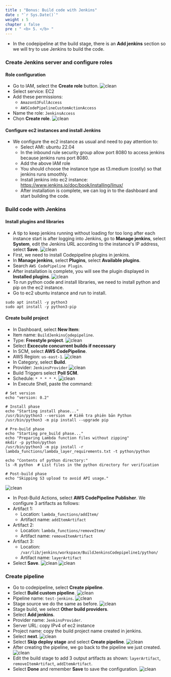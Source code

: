 ```yaml
---
title : "Bonus: Build code with Jenkins"
date : "`r Sys.Date()`" 
weight : 5
chapter : false
pre : " <b> 5. </b> "
---
```

* In the codepipeline at the build stage, there is an **Add jenkins** section so we will try to use Jenkins to build the code.
### Create Jenkins server and configure roles
#### Role configuration
* Go to IAM, select the **Create role** button.
![clean](/workshop-aws-card-clash-7/images/5.fwd/5.3_.png) 
* Select service: EC2
* Add these permissions:
    * ```AmazonS3FullAccess```
    * ```AWSCodePipelineCustomActionAccess```
* Name the role: ```JenkinsAccess```
* Chọn **Create role**.
![clean](/workshop-aws-card-clash-7/images/5.fwd/5.4_.png) 
#### Configure ec2 instances and install Jenkins
* We configure the ec2 instance as usual and need to pay attention to: 
    * Select AMI: ubuntu 22.04
    * In the inbound rule security group allow port 8080 to access jenkins because jenkins runs port 8080.
    * Add the above IAM role
    * You should choose the instance type as t3.medium (costly) so that jenkins runs smoothly.
    * Install jenkins into ec2 instance: https://www.jenkins.io/doc/book/installing/linux/
    * After installation is complete, we can log in to the dashboard and start building the code.

### Build code with Jenkins
#### Install plugins and libraries
* A tip to keep jenkins running without loading for too long after each instance start is after logging into Jenkins, go to **Manage jenkins**, select **System**, edit the Jenkins URL according to the instance's IP address, select **Save**.
![clean](/workshop-aws-card-clash-7/images/5.fwd/5.5_.png)
* First, we need to install Codepipeline plugins in jenkins.
* In **Manage jenkins**, select **Plugins**, select **Available plugins**.
* Search ```AWS CodePipeline Plugin```.
* After installation is complete, you will see the plugin displayed in **Installed plugins**.
![clean](/workshop-aws-card-clash-7/images/5.fwd/5.6_.png)
* To run python code and install libraries, we need to install python and pip on the ec2 instance.
* Go to ec2 ubuntu instance and run to install.
```
sudo apt install -y python3
sudo apt install -y python3-pip
```
#### Create build project
* In Dashboard, select **New Item**:
* Item name: ```BuildJenkinsCodepipeline```.
* Type: **Freestyle project**.
![clean](/workshop-aws-card-clash-7/images/5.fwd/5.7_.png)
* Select **Excecute concurrent builds if necessary**
* In SCM, select **AWS CodePipeline**.
* AWS Region: ```us-east-1```.
![clean](/workshop-aws-card-clash-7/images/5.fwd/5.8_.png)
* In Category, select **Build**.
* Provider: ```JenkinsProvider```
![clean](/workshop-aws-card-clash-7/images/5.fwd/5.9_.png)
* Build Triggers select **Poll SCM**.
* Schedule: ```* * * * *```.
![clean](/workshop-aws-card-clash-7/images/5.fwd/5.10_.png)
* In Execute Shell, paste the command:
```
# Set version
echo "version: 0.2"

# Install phase
echo "Starting install phase..."
/usr/bin/python3 --version  # Kiểm tra phiên bản Python
/usr/bin/python3 -m pip install --upgrade pip

# Pre-build phase
echo "Starting pre_build phase..."
echo "Preparing Lambda function files without zipping"
mkdir -p python/python
/usr/bin/python3 -m pip install -r lambda_functions/lambda_layer_requirements.txt -t python/python

echo "Contents of python directory:"
ls -R python  # List files in the python directory for verification

# Post-build phase
echo "Skipping S3 upload to avoid API usage."
```
![clean](/workshop-aws-card-clash-7/images/5.fwd/5.11_.png)
* In Post-Build Actions, select **AWS CodePipeline Publisher**.
We configure 3 artifacts as follows:
* Artifact 1:
    * Location: ```lambda_functions/addItem/```
    * Artifact name: ```addItemArtifact```
* Artifact 2:
    * Location: ```lambda_functions/removeItem/```
    * Artifact name: ```removeItemArtifact```
* Artifact 3:
    * Location: ```/var/lib/jenkins/workspace/BuildJenkinsCodepipeline1/python/```
    * Artifact name: ```layerArtifact```
* Select **Save**.
![clean](/workshop-aws-card-clash-7/images/5.fwd/5.12_.png)
![clean](/workshop-aws-card-clash-7/images/5.fwd/5.13_.png)

### Create pipeline
* Go to codepipeline, select **Create pipeline**.
* Select **Build custom pipeline**.
![clean](/workshop-aws-card-clash-7/images/5.fwd/5.14_.png)
* Pipeline name: ```test-jenkins```.
![clean](/workshop-aws-card-clash-7/images/5.fwd/5.15_.png)
* Stage source we do the same as before.
![clean](/workshop-aws-card-clash-7/images/5.fwd/5.16_.png)
* Stage build, we select **Other build providers**.
* Select **Add jenkins**.
* Provider name: ```JenkinsProvider```.
* Server URL: copy IPv4 of ec2 instance
* Project name: copy the build project name created in jenkins.
* Select **next**.
![clean](/workshop-aws-card-clash-7/images/5.fwd/5.17_.png)
* Select **Skip deploy stage** and select **Create pipeline**.
![clean](/workshop-aws-card-clash-7/images/5.fwd/5.18_.png)
* After creating the pipeline, we go back to the pipeline we just created.
![clean](/workshop-aws-card-clash-7/images/5.fwd/5.19_.png)
* Edit the build stage to add 3 output artifacts as shown: ```layerArtifact```, ```removeItemArtifact```, ```addItemArtifact```.
* Select **Done** and remember **Save** to save the configuration.
![clean](/workshop-aws-card-clash-7/images/5.fwd/5.20_.png)
